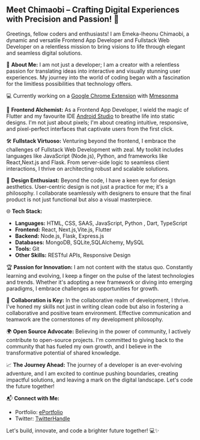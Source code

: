 ## **Meet Chimaobi – Crafting Digital Experiences with Precision and Passion!** 🚀

Greetings, fellow coders and enthusiasts! I am Emeka-Iheonu Chimaobi, a dynamic and versatile Frontend App Developer and Fullstack Web Developer on a relentless mission to bring visions to life through elegant and seamless digital solutions.

🌟 **About Me:**
I am not just a developer; I am a creator with a relentless passion for translating ideas into interactive and visually stunning user experiences. My journey into the world of coding began with a fascination for the limitless possibilities that technology offers.

💻 Currently working on a [Google Chrome Extension](https://github.com/ceasermikes002/google-chrome-extension) with [Mmesonma](https://github.com/Mmeso1/)

🚀 **Frontend Alchemist:**
As a Frontend App Developer, I wield the magic of Flutter and my favourite IDE [Android Studio](https://developer.android.com/studio) to breathe life into static designs. I'm not just about pixels; I'm about creating intuitive, responsive, and pixel-perfect interfaces that captivate users from the first click.

🛠️ **Fullstack Virtuoso:**
Venturing beyond the frontend, I embrace the challenges of Fullstack Web Development with zeal. My toolkit includes languages like JavaScript (Node.js), Python, and frameworks like React,Next.js and Flask. From server-side logic to seamless client interactions, I thrive on architecting robust and scalable solutions.

🎨 **Design Enthusiast:**
Beyond the code, I have a keen eye for design aesthetics. User-centric design is not just a practice for me; it's a philosophy. I collaborate seamlessly with designers to ensure that the final product is not just functional but also a visual masterpiece.

🌐 **Tech Stack:**
- **Languages:** HTML, CSS, SAAS, JavaScript, Python , Dart, TypeScript
- **Frontend:** React, Next.js,Vite.js, Flutter
- **Backend:** Node.js, Flask, Express.js
- **Databases:** MongoDB, SQLite,SQLAlchemy, MySQL
- **Tools:** Git
- **Other Skills:** RESTful APIs, Responsive Design

🏆 **Passion for Innovation:**
I am not content with the status quo. Constantly learning and evolving, I keep a finger on the pulse of the latest technologies and trends. Whether it's adopting a new framework or diving into emerging paradigms, I embrace challenges as opportunities for growth.

🤝 **Collaboration is Key:**
In the collaborative realm of development, I thrive. I've honed my skills not just in writing clean code but also in fostering a collaborative and positive team environment. Effective communication and teamwork are the cornerstones of my development philosophy.

🌍 **Open Source Advocate:**
Believing in the power of community, I actively contribute to open-source projects. I'm committed to giving back to the community that has fueled my own growth, and I believe in the transformative potential of shared knowledge.

📈 **The Journey Ahead:**
The journey of a developer is an ever-evolving adventure, and I am excited to continue pushing boundaries, creating impactful solutions, and leaving a mark on the digital landscape. Let's code the future together!

📬 **Connect with Me:**
- Portfolio: [ePortfolio](https://ubiquitous-lolly-b9ace0.netlify.app/)
- Twitter: [TwitterHandle](https://twitter.com/@ceaser_mikes)

Let's build, innovate, and code a brighter future together! 💻✨
